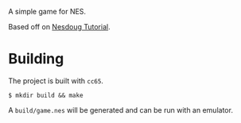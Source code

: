 A simple game for NES.

Based off on [Nesdoug Tutorial](https://nesdoug.com/).

# Building

The project is built with `cc65`.

```$ mkdir build && make```

A `build/game.nes` will be generated and can be run with an emulator.
